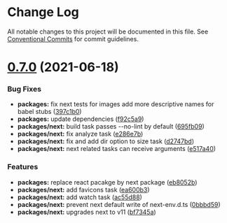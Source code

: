 # Change Log

All notable changes to this project will be documented in this file.
See [Conventional Commits](https://conventionalcommits.org) for commit guidelines.

# [0.7.0](https://github.com/rafamel/riseup/compare/v0.6.0...v0.7.0) (2021-06-18)


### Bug Fixes

* **packages:** fix next tests for images add more descriptive names for babel stubs ([397c1b0](https://github.com/rafamel/riseup/commit/397c1b09b4c29f2d2d4be05ec8063931f4657980))
* **packages:** update dependencies ([f92c5a9](https://github.com/rafamel/riseup/commit/f92c5a98cc97f463f21001b62ff4a02c012aa563))
* **packages/next:** build task passes --no-lint by default ([695fb09](https://github.com/rafamel/riseup/commit/695fb094780e240b09e258e1dc761c1ede7e7652))
* **packages/next:** fix analyze task ([e286e7b](https://github.com/rafamel/riseup/commit/e286e7bfa92e1f93605e528d73fe59dec48b2436))
* **packages/next:** fix and add dir option to size task ([d2747bd](https://github.com/rafamel/riseup/commit/d2747bd642aafbfb553d2e1aa33f4b9605f5cb8c))
* **packages/next:** next related tasks can receive arguments ([e517a40](https://github.com/rafamel/riseup/commit/e517a40999628a459d8404814867562d65224a1f))


### Features

* **packages:** replace react pacakge by next package ([eb8052b](https://github.com/rafamel/riseup/commit/eb8052b6baee6207cdc192728348b2bebc4cac03))
* **packages/next:** add favicons task ([ea600b3](https://github.com/rafamel/riseup/commit/ea600b3ca3fcb561734d9ef9afd6b4ca5ffb42de))
* **packages/next:** add watch task ([ac55d88](https://github.com/rafamel/riseup/commit/ac55d888faaa122276fbac860789ce7a5da1f881))
* **packages/next:** prevent next default write of next-env.d.ts ([0bbbd59](https://github.com/rafamel/riseup/commit/0bbbd59824858ef838116c800c461eef6064b4de))
* **packages/next:** upgrades next to v11 ([bf7345a](https://github.com/rafamel/riseup/commit/bf7345a9fb2046443bbda124cefb559478229c94))
